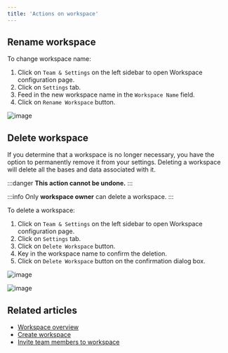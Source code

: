 ```yaml
---
title: 'Actions on workspace'
---
```



## Rename workspace

To change workspace name:
1. Click on `Team & Settings` on the left sidebar to open Workspace configuration page.
2. Click on `Settings` tab.
3. Feed in the new workspace name in the `Workspace Name` field.
4. Click on `Rename Workspace` button.

![image](/img/v2/workspace-rename.png)

## Delete workspace
If you determine that a workspace is no longer necessary, you have the option to permanently remove it from your settings. Deleting a workspace will delete all the bases and data associated with it.

:::danger
**This action cannot be undone.**
:::

:::info
Only **workspace owner** can delete a workspace.
:::

To delete a workspace:

1. Click on `Team & Settings` on the left sidebar to open Workspace configuration page.
2. Click on `Settings` tab.
3. Click on `Delete Workspace` button.
4. Key in the workspace name to confirm the deletion.
5. Click on `Delete Workspace` button on the confirmation dialog box.

![image](/img/v2/workspace-delete.png)

![image](/img/v2/workspace-delete-confirmation.png)

## Related articles
- [Workspace overview](/workspaces/workspace-overview)
- [Create workspace](/workspaces/create-workspace)
- [Invite team members to workspace](/workspaces/workspace-collaboration)
